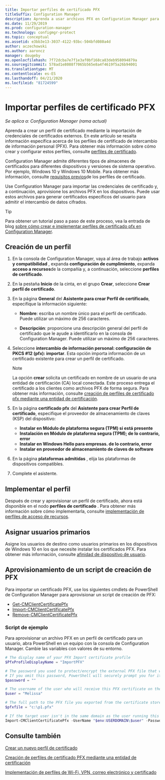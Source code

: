 ```yaml
---
title: Importar perfiles de certificado PFX
titleSuffix: Configuration Manager
description: Aprenda a usar archivos PFX en Configuration Manager para generar certificados específicos del usuario que admitan el intercambio de datos cifrados.
ms.date: 11/29/2019
ms.prod: configuration-manager
ms.technology: configmgr-protect
ms.topic: conceptual
ms.assetid: e3bb3e13-3037-4122-93bc-504bfd080a4d
author: aczechowski
ms.author: aaroncz
manager: dougeby
ms.openlocfilehash: 7f72dcba7e7f1e3af0bf168ca83deb958094879a
ms.sourcegitcommit: 578ad1e8088f7065b565e8a4f4619f5a26b94001
ms.translationtype: MT
ms.contentlocale: es-ES
ms.lasthandoff: 04/21/2020
ms.locfileid: "81724599"
---
```

# <a name="import-pfx-certificate-profiles"></a>Importar perfiles de certificado PFX

*Se aplica a: Configuration Manager (rama actual)*

Aprenda a crear un perfil de certificado mediante la importación de credenciales de certificados externos. En este artículo se resalta información específica acerca de los perfiles de certificado de intercambio de información personal (PFX). Para obtener más información sobre cómo crear y configurar estos perfiles, consulte [perfiles de certificado](../../protect/deploy-use/introduction-to-certificate-profiles.md).

Configuration Manager admite diferentes tipos de almacenes de certificados para diferentes dispositivos y versiones de sistema operativo. Por ejemplo, Windows 10 y Windows 10 Mobile. Para obtener más información, consulte [requisitos previos](../../protect/plan-design/prerequisites-for-certificate-profiles.md)de los perfiles de certificado.

Use Configuration Manager para importar las credenciales de certificado y, a continuación, aprovisione los archivos PFX en los dispositivos. Puede usar estos archivos para generar certificados específicos del usuario para admitir el intercambio de datos cifrados.

> [!TIP]  
> Para obtener un tutorial paso a paso de este proceso, vea la entrada de blog [sobre cómo crear e implementar perfiles de certificado pfx en Configuration Manager](https://blogs.technet.microsoft.com/karanrustagi/2015/09/01/how-to-create-and-deploy-pfx-certificate-profiles-in-configuration-manager/).  

## <a name="create-a-profile"></a>Creación de un perfil

1. En la consola de Configuration Manager, vaya al área de trabajo **activos y compatibilidad** , expanda **configuración de cumplimiento**, expanda **acceso a recursos**de la compañía y, a continuación, seleccione **perfiles de certificado**.

1. En la pestaña **Inicio** de la cinta, en el grupo **Crear**, seleccione **Crear perfil de certificado**.

1. En la página **General** del **Asistente para crear Perfil de certificado**, especifique la información siguiente:  

    - **Nombre**: escriba un nombre único para el perfil de certificado. Puede utilizar un máximo de 256 caracteres.  

    - **Descripción**: proporcione una descripción general del perfil de certificado que le ayude a identificarlo en la consola de Configuration Manager. Puede utilizar un máximo de 256 caracteres.  

1. Seleccione **intercambio de información personal: configuración de PKCS #12 (pfx): importar**. Esta opción importa información de un certificado existente para crear un perfil de certificado.

    > [!NOTE]
    > La opción **crear** solicita un certificado en nombre de un usuario de una entidad de certificación (CA) local conectada. Este proceso entrega el certificado a los clientes como archivos PFX de forma segura. Para obtener más información, consulte [creación de perfiles de certificado pfx mediante una entidad de certificación](create-pfx-certificate-profiles.md).

1. En la página **certificado pfx** del **Asistente para crear Perfil de certificado**, especifique el proveedor de almacenamiento de claves (KSP) del dispositivo:

    - **Instalar en Módulo de plataforma segura (TPM) si está presente**  
    - **Instalación en Módulo de plataforma segura (TPM); de lo contrario, error**
    - **Instalar en Windows Hello para empresas. de lo contrario, error**
    - **Instalar en proveedor de almacenamiento de claves de software**

1. En la página **plataformas admitidas** , elija las plataformas de dispositivos compatibles.

1. Complete el asistente.

## <a name="deploy-the-profile"></a>Implementar el perfil

Después de crear y aprovisionar un perfil de certificado, ahora está disponible en el nodo **perfiles de certificado** . Para obtener más información sobre cómo implementarla, consulte [implementación de perfiles de acceso de recursos](../../protect/deploy-use/deploy-wifi-vpn-email-cert-profiles.md).

## <a name="assign-primary-users"></a>Asignar usuarios primarios

Asigne los usuarios de destino como usuarios primarios en los dispositivos de Windows 10 en los que necesite instalar los certificados PFX. Para obtener más información, consulte [afinidad de dispositivo de usuario](../../apps/deploy-use/link-users-and-devices-with-user-device-affinity.md).

## <a name="provision-a-create-pfx-script"></a>Aprovisionamiento de un script de creación de PFX

Para importar un certificado PFX, use los siguientes cmdlets de PowerShell de Configuration Manager para aprovisionar un script de creación de PFX:

- [Get-CMClientCertificatePfx](https://docs.microsoft.com/powershell/module/configurationmanager/get-cmclientcertificatepfx?view=sccm-ps)
- [Import-CMClientCertificatePfx](https://docs.microsoft.com/powershell/module/configurationmanager/import-cmclientcertificatepfx?view=sccm-ps)
- [Remove-CMClientCertificatePfx](https://docs.microsoft.com/powershell/module/configurationmanager/remove-cmclientcertificatepfx?view=sccm-ps)

### <a name="example-script"></a>Script de ejemplo

Para aprovisionar un archivo PFX en un perfil de certificado para un usuario, abra PowerShell en un equipo con la consola de Configuration Manager. Cambie las variables con valores de su entorno.

``` PowerShell
# The display name of your PFX Import certificate profile
$PfxProfileDisplayName = "ImportPFX"

# The password you used to protect/encrypt the external PFX file that was created/exported from your certificate storage provider
# If you omit this password, PowerShell will securely prompt you for it. You can specify it as a parameter for process automation.
$password = ""

# The username of the user who will receive this PFX certificate on their device
$user = "Melissa"

# The full path to the PFX file you exported from the certificate store
$pfxfile = "c:\p1.pfx"

# If the target user isn't in the same domain as the user running this script, specify a different domain
Import-CMClientCertificatePfx -UserName "$env:USERDOMAIN\$user" -Password (ConvertTo-SecureString -String $password -AsPlainText -Force) -CertificateProfilePfx (Get-CMCertificateProfilePfx -Fast -Name $PfxProfileDisplayName) -Path $pfxfile
```

## <a name="see-also"></a>Consulte también

[Crear un nuevo perfil de certificado](../../protect/deploy-use/create-certificate-profiles.md)

[Creación de perfiles de certificado PFX mediante una entidad de certificación](create-pfx-certificate-profiles.md)

[Implementación de perfiles de Wi-Fi, VPN, correo electrónico y certificado](../../protect/deploy-use/deploy-wifi-vpn-email-cert-profiles.md)
